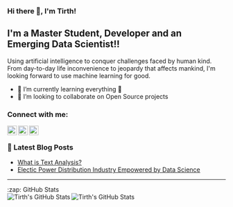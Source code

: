 ### Hi there 👋, I'm Tirth! 

<!--
**Tirth27/Tirth27** is a ✨ _special_ ✨ repository because its `README.md` (this file) appears on your GitHub profile. -->

## I'm a Master Student, Developer and an Emerging Data Scientist!!

Using artificial intelligence to conquer challenges faced by human kind. From day-to-day life inconvenience to jeopardy that affects mankind, I'm looking forward to use machine learning for good.
<!-- - 🔭 I’m currently working on -->
- 🌱 I’m currently learning everything 🤣
- 👯 I’m looking to collaborate on Open Source projects
<!-- - 📫 How to reach me: ... -->
<!-- - 🤔 I’m looking for help with ... -->
<!-- - 💬 Ask me about ... -->
<!-- - 😄 Pronouns: ... -->
<!-- - ⚡ Fun fact: ... -->

### Connect with me:

[<img align="left" alt="Website" width="22px" src="https://img.icons8.com/fluent/48/000000/globe.png" />][website]
[<img align="left" alt="Tirth | Twitter" width="22px" src="https://img.icons8.com/fluent/48/000000/twitter.png" />][twitter]
[<img align="left" alt="Tirth | LinkedIn" width="22px" src="https://img.icons8.com/fluent/48/000000/linkedin.png" />][linkedin]

<br />

### 📕 Latest Blog Posts
<!-- BLOG-POST-LIST:START -->
- [What is Text Analysis?](https://tirthpatel0927.medium.com/what-is-text-analysis-46ff87f68d08?source=rss-c44bbf3d95df------2)
- [Electic Power Distribution Industry Empowered by Data Science](https://medium.com/trends-in-data-science/electic-power-distribution-industry-empowered-by-data-science-f94926b870ea?source=rss-c44bbf3d95df------2)
<!-- BLOG-POST-LIST:END -->

---

<!--<details>-->
  <summary>:zap: GitHub Stats</summary>
  
  
  <img align="left" alt="Tirth's GitHub Stats" src="https://github-readme-stats.tirth27.vercel.app/api?hide_border=true&username=Tirth27&show_icons=true&count_private=true&theme=buefy" />
  
  <img align="left" alt="Tirth's GitHub Stats" src="https://github-readme-stats.tirth27.vercel.app/api/top-langs/?username=Tirth27" />
<!--</details>-->

[website]: https://tirthpatel.vercel.app/
[twitter]: https://twitter.com/Tirth_P27
[linkedin]: https://www.linkedin.com/in/tirth27/
